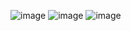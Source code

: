 ![image](https://github.com/user-attachments/assets/214f07cf-acbd-4e58-96c9-2f00ddb9d259)
![image](https://github.com/user-attachments/assets/28542035-3ae6-4c53-af23-90838c8ced35)
![image](https://github.com/user-attachments/assets/54411061-c615-43e9-8261-e0ce9fe3a9fe)


